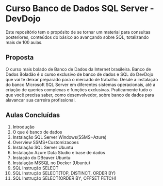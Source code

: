 # Curso Banco de Dados SQL Server - DevDojo
Este repositório tem o propósito de se tornar um material para consultas posteriores, conteúdos do básico ao avançando sobre SQL, totalizando mais de 100 aulas.

## Proposta
O curso mais bolado de Banco de Dados da Internet brasileira. 
Banco de Dados Boladão é o curso exclusivo de banco de dados e SQL do DevDojo que vai te deixar preparado para o mercado de trabalho.
Desde a instalação do banco Microsoft SQL Server em diferentes sistemas operacionais, 
até a criação de queries complexas e funções exclusivas. Praticamente tudo o que você precisa saber, como desenvolvedor, sobre banco de dados para alavancar sua carreira profissional.

## Aulas Concluídas

1. Introdução
2. O que é banco de dados
3. Instalação SQL Server Windows(SSMS+Azure)
4. Overview SSMS+Customizacoes
5. Instalação SQL Server Ubuntu
6. Instalação Azure Data Studio e base de dados
7. Instação do DBeaver Ubuntu
8. Instalação MSSQL no Docker (Ubuntu)
9. SQL Instrução SELECT
10. SQL Instrução SELECT(TOP, DISTINCT, ORDER BY)
11. SQL Instrução SELECT(ORDER BY, OFFSET FETCH)


